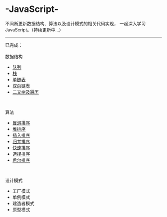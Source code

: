 # -JavaScript-
不间断更新数据结构、算法以及设计模式的相关代码实现，
一起深入学习JavaScript。（持续更新中...）
***
已完成：</br></br>
数据结构
- [队列](https://github.com/HolyZheng/-JavaScript-/blob/master/DataStructure/queue.js)
- [栈](https://github.com/HolyZheng/-JavaScript-/blob/master/DataStructure/stack.js)
- [单链表](https://github.com/HolyZheng/-JavaScript-/blob/master/DataStructure/singlyList.js)
- [双向链表](https://github.com/HolyZheng/-JavaScript-/blob/master/DataStructure/doublyList.js)
- [二叉树及遍历](https://github.com/HolyZheng/-JavaScript-/blob/master/DataStructure/tree.js)</br>
</br>

算法
- [冒泡排序](https://github.com/HolyZheng/-JavaScript-/blob/master/Algorithm/bubbleSort.js)
- [堆排序](https://github.com/HolyZheng/-JavaScript-/blob/master/Algorithm/heapSort.js)
- [插入排序](https://github.com/HolyZheng/-JavaScript-/blob/master/Algorithm/insertSort.js)
- [归并排序](https://github.com/HolyZheng/-JavaScript-/blob/master/Algorithm/mergeSort.js)
- [快速排序](https://github.com/HolyZheng/-JavaScript-/blob/master/Algorithm/quickSort.js)
- [选择排序](https://github.com/HolyZheng/-JavaScript-/blob/master/Algorithm/selectionSort.js)
- [希尔排序](https://github.com/HolyZheng/-JavaScript-/blob/master/Algorithm/shellSort.js)</br>
</br>

设计模式
- 工厂模式
- 单例模式
- 建造者模式
- 原型模式
